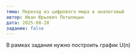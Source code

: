 ```yaml
---
тема: Переход из цифрового мира в аналоговый
автор: Иван Юрьевич Потылицын
дата: 2025-08-28
задание: false
---
```


В рамках задания нужно построить график U(n)